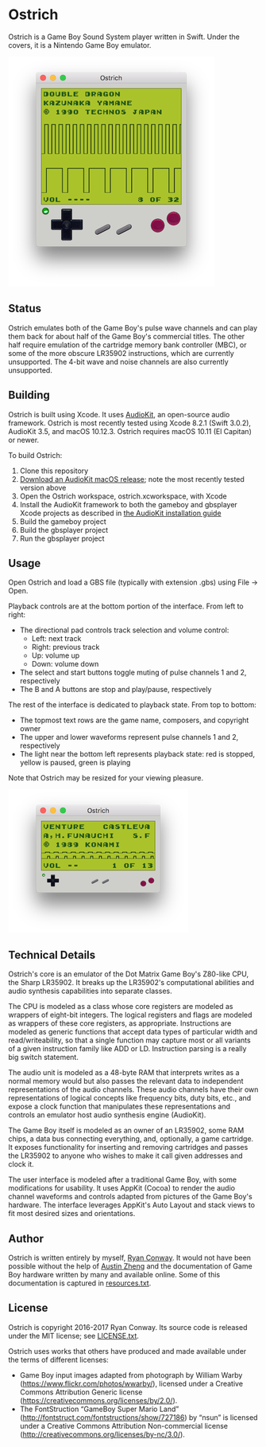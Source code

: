 # Ostrich #

Ostrich is a Game Boy Sound System player written in Swift. Under the covers, it is a Nintendo Game Boy emulator.

![A wild Ostrich appeared](screenshots/1.png)

## Status ##

Ostrich emulates both of the Game Boy's pulse wave channels and can play them back for about half of the Game Boy's commercial titles. The other half require emulation of the cartridge memory bank controller (MBC), or some of the more obscure LR35902 instructions, which are currently unsupported. The 4-bit wave and noise channels are also currently unsupported.

## Building ##

Ostrich is built using Xcode. It uses [AudioKit](http://audiokit.io/), an open-source audio framework.
Ostrich is most recently tested using Xcode 8.2.1 (Swift 3.0.2), AudioKit 3.5, and macOS 10.12.3.
Ostrich requires macOS 10.11 (El Capitan) or newer.

To build Ostrich:

1. Clone this repository
1. [Download an AudioKit macOS release](https://github.com/audiokit/AudioKit/releases); note the most recently tested version above
1. Open the Ostrich workspace, ostrich.xcworkspace, with Xcode
1. Install the AudioKit framework to both the gameboy and gbsplayer Xcode projects as described in [the AudioKit installation guide](https://github.com/audiokit/AudioKit/blob/master/Frameworks/INSTALL.md)
1. Build the gameboy project
1. Build the gbsplayer project
1. Run the gbsplayer project

## Usage ##

Open Ostrich and load a GBS file (typically with extension .gbs) using File -> Open.

Playback controls are at the bottom portion of the interface. From left to right:

* The directional pad controls track selection and volume control:
    * Left: next track
    * Right: previous track
    * Up: volume up
    * Down: volume down
* The select and start buttons toggle muting of pulse channels 1 and 2, respectively
* The B and A buttons are stop and play/pause, respectively

The rest of the interface is dedicated to playback state. From top to bottom:

* The topmost text rows are the game name, composers, and copyright owner
* The upper and lower waveforms represent pulse channels 1 and 2, respectively
* The light near the bottom left represents playback state: red is stopped, yellow is paused, green is playing

Note that Ostrich may be resized for your viewing pleasure.

![A newborn Ostrich](screenshots/2.png)

## Technical Details ##

Ostrich's core is an emulator of the Dot Matrix Game Boy's Z80-like CPU, the Sharp LR35902. It breaks up the LR35902's computational abilities and audio synthesis capabilities into separate classes.

The CPU is modeled as a class whose core registers are modeled as wrappers of eight-bit integers. The logical registers and flags are modeled as wrappers of these core registers, as appropriate. Instructions are modeled as generic functions that accept data types of particular width and read/writeability, so that a single function may capture most or all variants of a given instruction family like ADD or LD. Instruction parsing is a really big switch statement.

The audio unit is modeled as a 48-byte RAM that interprets writes as a normal memory would but also passes the relevant data to independent representations of the audio channels. These audio channels have their own representations of logical concepts like frequency bits, duty bits, etc., and expose a clock function that manipulates these representations and controls an emulator host audio synthesis engine (AudioKit).

The Game Boy itself is modeled as an owner of an LR35902, some RAM chips, a data bus connecting everything, and, optionally, a game cartridge. It exposes functionality for inserting and removing cartridges and passes the LR35902 to anyone who wishes to make it call given addresses and clock it.

The user interface is modeled after a traditional Game Boy, with some modifications for usability. It uses AppKit (Cocoa) to render the audio channel waveforms and controls adapted from pictures of the Game Boy's hardware. The interface leverages AppKit's Auto Layout and stack views to fit most desired sizes and orientations.

## Author ##

Ostrich is written entirely by myself, [Ryan Conway](http://www.rmconway.com/). It would not have been possible without the help of [Austin Zheng](http://austinzheng.com/) and the documentation of Game Boy hardware written by many and available online. Some of this documentation is captured in [resources.txt](resources.txt).

## License ##

Ostrich is copyright 2016-2017 Ryan Conway. Its source code is released under the MIT license; see [LICENSE.txt](LICENSE.txt).

Ostrich uses works that others have produced and made available under the terms of different licenses:
* Game Boy input images adapted from photograph by William Warby (https://www.flickr.com/photos/wwarby/), licensed under a Creative Commons Attribution Generic license (https://creativecommons.org/licenses/by/2.0/). 
* The FontStruction “GameBoy Super Mario Land” (http://fontstruct.com/fontstructions/show/727186) by “nsun” is licensed under a Creative Commons Attribution Non-commercial license (http://creativecommons.org/licenses/by-nc/3.0/).